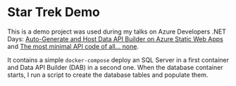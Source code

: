 # Star Trek Demo

This is a demo project was used during my talks on Azure Developers .NET Days: [Auto-Generate and Host Data API Builder on Azure Static Web Apps](https://www.youtube.com/watch?v=GO2R7IW6s3k&list=PLI7iePan8aH4cuFgP9YbRODrSEwXNA8Yq&index=13) and [The most minimal API code of all... none](https://www.youtube.com/watch?v=A1H1kVPHs3w&list=PLI7iePan8aH4cuFgP9YbRODrSEwXNA8Yq&index=15).

It contains a simple `docker-compose` deploy an SQL Server in a first container and Data API Builder (DAB) in a second one. When the database container starts, I run a script to create the database tables and populate them.
